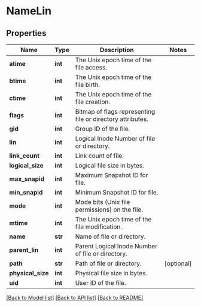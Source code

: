 # NameLin

## Properties
Name | Type | Description | Notes
------------ | ------------- | ------------- | -------------
**atime** | **int** | The Unix epoch time of the file access. | 
**btime** | **int** | The Unix epoch time of the file birth. | 
**ctime** | **int** | The Unix epoch time of the file creation. | 
**flags** | **int** | Bitmap of flags representing file or directory attributes. | 
**gid** | **int** | Group ID of the file. | 
**lin** | **int** | Logical Inode Number of file or directory. | 
**link_count** | **int** | Link count of file. | 
**logical_size** | **int** | Logical file size in bytes. | 
**max_snapid** | **int** | Maximum Snapshot ID for file. | 
**min_snapid** | **int** | Minimum Snapshot ID for file. | 
**mode** | **int** | Mode bits (Unix file permissions) on the file. | 
**mtime** | **int** | The Unix epoch time of the file modification. | 
**name** | **str** | Name of file or directory. | 
**parent_lin** | **int** | Parent Logical Inode Number of file or directory. | 
**path** | **str** | Path of file or directory. | [optional] 
**physical_size** | **int** | Physical file size in bytes. | 
**uid** | **int** | User ID of the file. | 

[[Back to Model list]](../README.md#documentation-for-models) [[Back to API list]](../README.md#documentation-for-api-endpoints) [[Back to README]](../README.md)


